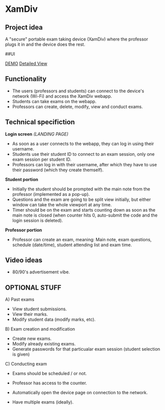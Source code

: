 # XamDiv
## Project idea

A "secure" portable exam taking device (XamDiv) where the professor plugs it in and the device does the rest.

##UI

[DEMO](https://www.figma.com/proto/UfVC45NWZMSGn9mdEnhyEO/XamDiv?type=design&node-id=9-88&scaling=min-zoom&page-id=7%3A15&starting-point-node-id=9%3A88)
[Detailed View](https://www.figma.com/file/UfVC45NWZMSGn9mdEnhyEO/XamDiv?type=design&node-id=7%3A15&t=cKvBjVW5s9DpsngA-1)

## Functionality
- The users (professors and students) can connect to the device's network (Wi-Fi) and access the XamDiv webapp.
- Students can take exams on the webapp.
- Professors can create, delete, modify, view and conduct exams. 
 
## Technical specifiction

**Login screen** _(LANDING PAGE)_

- As soon as a user connects to the webapp, they can log in using their username.
- Students use their student ID to connect to an exam session, only one exam session per student ID.
- Professors can log in with their username, after which they have to use their password (which they create themself).
 
**Student portion**

- Initially the student should be prompted with the main note from the professor (implemented as a pop-up).
- Questions and the exam are going to be split view initially, but either window can take the whole viewport at any time.
- Timer should be on the exam and starts counting down as soon as the main note is closed (when counter hits 0, auto-submit the code and the login session is deleted).
 
**Professor portion**

- Professor can create an exam, meaning: Main note, exam questions, schedule (date/time), student attending list and exam time.

## Video ideas
- 80/90's advertisement vibe.

## OPTIONAL STUFF

A) Past exams
- View student submissions.
- View their marks.
- Modify student data (modify marks, etc).

B) Exam creation and modification
- Create new exams.
- Modify already existing exams.
- Generate passwords for that particualar exam session (student selection is given)

C) Conducting exam
- Exams should be scheduled / or not.
- Professor has access to the counter.

- Automatically open the device page on connection to the network.
- Have multiple exams (ideally).

